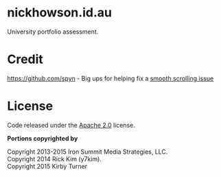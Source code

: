 # nickhowson.id.au

University portfolio assessment.

# Credit
https://github.com/spyn - Big ups for helping fix a [smooth scrolling issue](https://github.com/nick-howson/nick-howson.github.io/commit/de95b2a668eec4f980bdb25c3b93881e79467e14)

# License

Code released under the [Apache 2.0][license] license.

**Portions copyrighted by**

Copyright 2013-2015 Iron Summit Media Strategies, LLC.  
Copyright 2014 Rick Kim (y7kim).  
Copyright 2015 Kirby Turner

[license]: https://github.com/kirbyt/timeline-jekyll-theme/blob/master/LICENSE
[scrollissue]: https://github.com/nick-howson/nick-howson.github.io/commit/de95b2a668eec4f980bdb25c3b93881e79467e14
